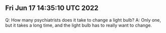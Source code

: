 ## Fri Jun 17 14:35:10 UTC 2022

Q:	How many psychiatrists does it take to change a light bulb?
A:	Only one, but it takes a long time, and the light bulb has
	to really want to change.

